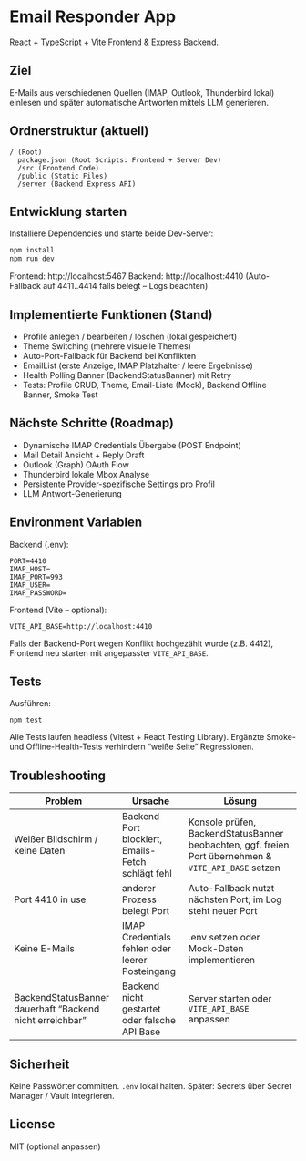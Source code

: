 # Email Responder App

React + TypeScript + Vite Frontend & Express Backend.

## Ziel
E-Mails aus verschiedenen Quellen (IMAP, Outlook, Thunderbird lokal) einlesen und später automatische Antworten mittels LLM generieren.

## Ordnerstruktur (aktuell)
```
/ (Root)
  package.json (Root Scripts: Frontend + Server Dev)
  /src (Frontend Code)
  /public (Static Files)
  /server (Backend Express API)
```

## Entwicklung starten
Installiere Dependencies und starte beide Dev-Server:

```bash
npm install
npm run dev
```

Frontend: http://localhost:5467
Backend:  http://localhost:4410 (Auto-Fallback auf 4411..4414 falls belegt – Logs beachten)

## Implementierte Funktionen (Stand)
- Profile anlegen / bearbeiten / löschen (lokal gespeichert)
- Theme Switching (mehrere visuelle Themes)
- Auto-Port-Fallback für Backend bei Konflikten
- EmailList (erste Anzeige, IMAP Platzhalter / leere Ergebnisse)
- Health Polling Banner (BackendStatusBanner) mit Retry
- Tests: Profile CRUD, Theme, Email-Liste (Mock), Backend Offline Banner, Smoke Test

## Nächste Schritte (Roadmap)
- Dynamische IMAP Credentials Übergabe (POST Endpoint)
- Mail Detail Ansicht + Reply Draft
- Outlook (Graph) OAuth Flow
- Thunderbird lokale Mbox Analyse
- Persistente Provider-spezifische Settings pro Profil
- LLM Antwort-Generierung

## Environment Variablen
Backend (.env):
```
PORT=4410
IMAP_HOST=
IMAP_PORT=993
IMAP_USER=
IMAP_PASSWORD=
```

Frontend (Vite – optional):
```
VITE_API_BASE=http://localhost:4410
```
Falls der Backend-Port wegen Konflikt hochgezählt wurde (z.B. 4412), Frontend neu starten mit angepasster `VITE_API_BASE`.

## Tests
Ausführen:
```
npm test
```
Alle Tests laufen headless (Vitest + React Testing Library). Ergänzte Smoke- und Offline-Health-Tests verhindern “weiße Seite” Regressionen.

## Troubleshooting
| Problem | Ursache | Lösung |
|---------|---------|-------|
| Weißer Bildschirm / keine Daten | Backend Port blockiert, Emails-Fetch schlägt fehl | Konsole prüfen, BackendStatusBanner beobachten, ggf. freien Port übernehmen & `VITE_API_BASE` setzen |
| Port 4410 in use | anderer Prozess belegt Port | Auto-Fallback nutzt nächsten Port; im Log steht neuer Port |
| Keine E-Mails | IMAP Credentials fehlen oder leerer Posteingang | .env setzen oder Mock-Daten implementieren |
| BackendStatusBanner dauerhaft “Backend nicht erreichbar” | Backend nicht gestartet oder falsche API Base | Server starten oder `VITE_API_BASE` anpassen |

## Sicherheit
Keine Passwörter committen. `.env` lokal halten. Später: Secrets über Secret Manager / Vault integrieren.

## License
MIT (optional anpassen)

